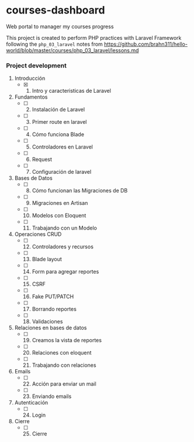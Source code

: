 # courses-dashboard
Web portal to manager my courses progress

This project is created to perform PHP practices with Laravel Framework
following the `php_03_laravel` notes from https://github.com/brahn311/hello-world/blob/master/courses/php_03_laravel/lessons.md

### Project development
1. Introducción
   - [x]	1.	Intro y caracteristicas de Laravel

1. Fundamentos
   - [ ]	2.	Instalación de Laravel
   - [ ]	3.	Primer route en laravel
   - [ ]	4.	Cómo funciona Blade
   - [ ]	5.	Controladores en Laravel
   - [ ]	6.	Request
   - [ ]	7.	Configuración de laravel
1. Bases de Datos
   - [ ]	8.	Cómo funcionan las Migraciones de DB
   - [ ]	9.	Migraciones en Artisan
   - [ ]	10.	Modelos con Eloquent
   - [ ]	11.	Trabajando con un Modelo
1. Operaciones CRUD
   - [ ]	12.	Controladores y recursos
   - [ ]	13.	Blade layout
   - [ ]	14.	Form para agregar reportes
   - [ ]	15.	CSRF
   - [ ]	16.	Fake PUT/PATCH
   - [ ]	17.	Borrando reportes
   - [ ]	18.	Validaciones
1. Relaciones en bases de datos
   - [ ]	19.	Creamos la vista de reportes
   - [ ]	20.	Relaciones con eloquent
   - [ ]	21.	Trabajando con relaciones
1. Emails
   - [ ]	22.	Acción para enviar un mail
   - [ ]	23.	Enviando emails
1. Autenticación
   - [ ]	24.	Login
1. Cierre
   - [ ]	25.	Cierre
